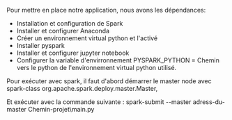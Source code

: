Pour mettre en place notre application, nous avons les dépendances:
- Installation et configuration de Spark
- Installer et configurer Anaconda 
- Créer un environnement virtual python et l'activé
- Installer pyspark
- Installer et configurer jupyter notebook
- Configurer la variable d'envirronnement PYSPARK_PYTHON = Chemin vers le python de l'environnement virtual python utilisé.


Pour exécuter avec spark, il faut d'abord démarrer le master node  avec
spark-class org.apache.spark.deploy.master.Master,

Et exécuter avec la commande suivante :
 spark-submit --master  adress-du-master  Chemin-projet\main.py 

